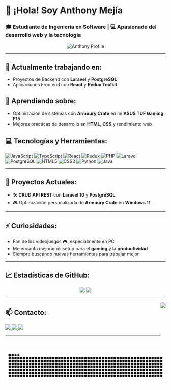 # 👋 ¡Hola! Soy **Anthony Mejía**

### 🎓 Estudiante de Ingeniería en Software | 💻 Apasionado del desarrollo web y la tecnología

<div align="center">
  <img src="https://github.com/user-attachments/assets/c6a79db4-6d96-451c-b796-447481e07cc5" alt="Anthony Profile" width="400"/>
</div>

---

## 🔭 Actualmente trabajando en:
- Proyectos de Backend con **Laravel** y **PostgreSQL**
- Aplicaciones Frontend con **React** y **Redux Toolkit**

## 🌱 Aprendiendo sobre:
- Optimización de sistemas con **Armoury Crate** en mi **ASUS TUF Gaming F15**
- Mejores prácticas de desarrollo en **HTML**, **CSS** y rendimiento web

## 💻 Tecnologías y Herramientas:
<div align="left">
  <img src="https://cdn.jsdelivr.net/gh/devicons/devicon/icons/javascript/javascript-original.svg" height="30" alt="JavaScript"/>
  <img src="https://cdn.jsdelivr.net/gh/devicons/devicon/icons/typescript/typescript-original.svg" height="30" alt="TypeScript"/>
  <img src="https://cdn.jsdelivr.net/gh/devicons/devicon/icons/react/react-original.svg" height="30" alt="React"/>
  <img src="https://cdn.jsdelivr.net/gh/devicons/devicon/icons/redux/redux-original.svg" height="30" alt="Redux"/>
  <img src="https://cdn.jsdelivr.net/gh/devicons/devicon/icons/php/php-original.svg" height="30" alt="PHP"/>
  <img src="https://cdn.jsdelivr.net/gh/devicons/devicon/icons/laravel/laravel-plain.svg" height="30" alt="Laravel"/>
  <img src="https://cdn.jsdelivr.net/gh/devicons/devicon/icons/postgresql/postgresql-original.svg" height="30" alt="PostgreSQL"/>
  <img src="https://cdn.jsdelivr.net/gh/devicons/devicon/icons/html5/html5-original.svg" height="30" alt="HTML5"/>
  <img src="https://cdn.jsdelivr.net/gh/devicons/devicon/icons/css3/css3-original.svg" height="30" alt="CSS3"/>
  <img src="https://cdn.jsdelivr.net/gh/devicons/devicon/icons/python/python-original.svg" height="30" alt="Python"/>
  <img src="https://cdn.jsdelivr.net/gh/devicons/devicon/icons/java/java-original.svg" height="30" alt="Java"/>
</div>

---

## 🚀 Proyectos Actuales:
- 🛠️ **CRUD API REST** con **Laravel 10** y **PostgreSQL**
- 🎮 Optimización personalizada de **Armoury Crate** en **Windows 11**

---

## ⚡ Curiosidades:
- Fan de los videojuegos 🎮, especialmente en PC
- Me encanta mejorar mi setup para el **gaming** y la **productividad**
- Siempre buscando nuevas herramientas para trabajar mejor

---

## 📈 Estadísticas de GitHub:
<div align="center">
  <img src="https://github-readme-stats.vercel.app/api?username=AnThony69x&show_icons=true&theme=dracula&hide_border=false&locale=es" height="150"/>
  <img src="https://github-readme-stats.vercel.app/api/top-langs?username=AnThony69x&layout=compact&langs_count=6&theme=dracula&hide_border=false" height="150"/>
</div>

---

<img align="right" height="150" src="https://preview.redd.it/he8jdbw5x0781.gif?width=670&auto=webp&s=77c2172b687e8a233f7510ef9b66ead3b02c5e78" />

## 📫 Contacto:
<div align="left">
  <a href="mailto:anthonimejia2003@gmail.com">
    <img src="https://img.shields.io/badge/Gmail-D14836?style=for-the-badge&logo=gmail&logoColor=white"/>
  </a>
  <a href="https://github.com/AnThony69x">
    <img src="https://img.shields.io/badge/GitHub-100000?style=for-the-badge&logo=github&logoColor=white"/>
  </a>
  <a href="https://www.linkedin.com/in/your-link">
    <img src="https://img.shields.io/badge/LinkedIn-0077B5?style=for-the-badge&logo=linkedin&logoColor=white"/>
  </a>
  <!-- Puedes agregar más enlaces aquí -->
</div>

---

<div align="center">
  <img src="https://raw.githubusercontent.com/AnThony69x/AnThony69x/output/snake.svg" alt="Snake animation"/>
</div>
